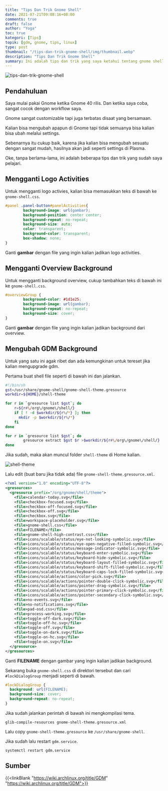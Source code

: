 ```yaml
---
title: "Tips Dan Trik Gnome Shell"
date: 2021-07-21T09:08:16+08:00
comments: true
draft: false
author: "Yoga"
toc: true
kategori: [Tips]
topik: [gdm, gnome, tips, linux]
type: post
thumbnail: "/tips-dan-trik-gnome-shell/img/thumbnail.webp"
description: "Tips Dan Trik Gnome Shell"
summary: Ini adalah tips dan trik yang saya ketahui tentang gnome shell
---
```


![tips-dan-trik-gnome-shell](/tips-dan-trik-gnome-shell/img/thumbnail.webp)

## Pendahuluan

Saya mulai pakai Gnome ketika Gnome 40 rilis. Dan ketika saya coba, sangat cocok dengan workflow saya.

Gnome sangat customizable tapi juga terbatas disaat yang bersamaan.

Kalian bisa mengubah apapun di Gnome tapi tidak semuanya bisa kalian bisa ubah melalui settings.

Sebenarnya itu cukup baik, karena jika kalian bisa mengubah sesuatu dengan sangat mudah, hasilnya akan jadi seperti settings di Plasma.

Oke, tanpa berlama-lama, ini adalah beberapa tips dan trik yang sudah saya pelajari.

## Mengganti Logo Activities

Untuk mengganti logo activies, kalian bisa memasukkan teks di bawah ke `gnome-shell.css`.

```CSS {file="gnome-shell.css"}
#panel .panel-button#panelActivities{
        background-image: url(gambar);
        background-position: center center;
        background-repeat: no-repeat;
        background-size: auto;
        color: transparent;
        background-color: transparent;
        box-shadow: none;
}
```

Ganti **gambar** dengan file yang ingin kalian jadikan logo activities.

## Mengganti Overview Background

Untuk mengganti background overview, cukup tambahkan teks di bawah ini ke `gnome-shell.css`.

```CSS {file="gnome-shell.css"}
#overviewGroup {
        background-color: #1d1e25;
        background-image: url(gambar);
        background-repeat: no-repeat;
        background-size: cover;
}
```

Ganti **gambar** dengan file yang ingin kalian jadikan background dari overview.

## Mengubah GDM Background

Untuk yang satu ini agak ribet dan ada kemungkinan untuk tereset jika kalian mengupgrade gdm.

Pertama buat shell file seperti di bawah ini dan jalankan.

```Bash {file="extractgst"}
#!/bin/sh
gst=/usr/share/gnome-shell/gnome-shell-theme.gresource
workdir=${HOME}/shell-theme

for r in `gresource list $gst`; do
	r=${r#\/org\/gnome\/shell/}
	if [ ! -d $workdir/${r%/*} ]; then
	  mkdir -p $workdir/${r%/*}
	fi
done

for r in `gresource list $gst`; do
        gresource extract $gst $r >$workdir/${r#\/org\/gnome\/shell/}
done
```

Jika sudah, maka akan muncul folder `shell-theme` di Home kalian.

![shell-theme](/tips-dan-trik-gnome-shell/img/shell-theme.webp)

Lalu edit (buat baru jika tidak ada) file `gnome-shell-theme.gresource.xml`.

```XML {file="gnome-shell-theme.gresource.xml"}
<?xml version="1.0" encoding="UTF-8"?>
<gresources>
  <gresource prefix="/org/gnome/shell/theme">
    <file>calendar-today.svg</file>
    <file>checkbox-focused.svg</file>
    <file>checkbox-off-focused.svg</file>
    <file>checkbox-off.svg</file>
    <file>checkbox.svg</file>
    <file>workspace-placeholder.svg</file>
    <file>gnome-shell.css</file>
    <file>FILENAME</file>
    <file>gnome-shell-high-contrast.css</file>
    <file>icons/scalable/status/eye-not-looking-symbolic.svg</file>
    <file>icons/scalable/status/eye-open-negative-filled-symbolic.svg</file>
    <file>icons/scalable/status/message-indicator-symbolic.svg</file>
    <file>icons/scalable/status/keyboard-enter-symbolic.svg</file>
    <file>icons/scalable/status/keyboard-hide-symbolic.svg</file>
    <file>icons/scalable/status/keyboard-layout-filled-symbolic.svg</file>
    <file>icons/scalable/status/keyboard-shift-filled-symbolic.svg</file>
    <file>icons/scalable/status/keyboard-caps-lock-filled-symbolic.svg</file>
    <file>icons/scalable/actions/color-pick.svg</file>
    <file>icons/scalable/actions/pointer-double-click-symbolic.svg</file>
    <file>icons/scalable/actions/pointer-drag-symbolic.svg</file>
    <file>icons/scalable/actions/pointer-primary-click-symbolic.svg</file>
    <file>icons/scalable/actions/pointer-secondary-click-symbolic.svg</file>
    <file>no-events.svg</file>
    <file>no-notifications.svg</file>
    <file>pad-osd.css</file>
    <file>process-working.svg</file>
    <file>toggle-off-dark.svg</file>
    <file>toggle-off-hc.svg</file>
    <file>toggle-off.svg</file>
    <file>toggle-on-dark.svg</file>
    <file>toggle-on-hc.svg</file>
    <file>toggle-on.svg</file>
  </gresource>
</gresources>
```

Ganti **FILENAME** dengan gambar yang ingin kalian jadikan background.

Sekarang buka `gnome-shell.css` di direktori tersebut dan cari `#lockDialogGroup` menjadi seperti di bawah.

```CSS {file="gnome-shell.css"}
#lockDialogGroup {
  background: url(FILENAME);
  background-size: cover;
  background-repeat: no-repeat;
}
```

Jika sudah jalankan perintah di bawah ini mengkompilasi tema.

```Shell {user="$"}
glib-compile-resources gnome-shell-theme.gresource.xml
```

Lalu copy `gnome-shell-theme.gresource` ke `/usr/share/gnome-shell`.

Jika sudah lalu restart `gdm.service`.

```Shell {user="$"}
systemctl restart gdm.service
```

## Sumber

{{<linkBlank "https://wiki.archlinux.org/title/GDM" "https://wiki.archlinux.org/title/GDM">}}